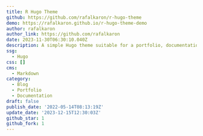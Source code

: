 ```yaml
---
title: R Hugo Theme
github: https://github.com/rafalkaron/r-hugo-theme
demo: https://rafalkaron.github.io/r-hugo-theme-demo
author: rafalkaron
author_link: https://github.com/rafalkaron
date: 2023-11-30T06:30:10.040Z
description: A simple Hugo theme suitable for a portfolio, documentation library, or blog.
ssg:
  - Hugo
css: []
cms:
  - Markdown
category:
  - Blog
  - Portfolio
  - Documentation
draft: false
publish_date: '2022-05-14T08:13:19Z'
update_date: '2023-12-15T12:30:03Z'
github_star: 1
github_fork: 1
---
```

